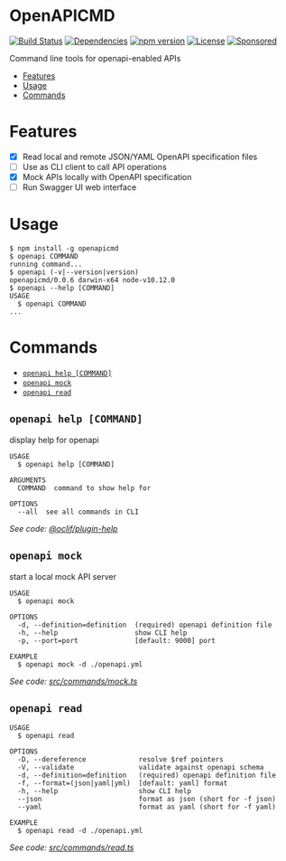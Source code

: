 OpenAPICMD
==========
[![Build Status](https://travis-ci.org/anttiviljami/openapicmd.svg?branch=master)](https://travis-ci.org/anttiviljami/openapicmd)
[![Dependencies](https://david-dm.org/anttiviljami/openapicmd.svg)](https://david-dm.org/anttiviljami/openapicmd)
[![npm version](https://img.shields.io/npm/v/openapicmd.svg)](https://www.npmjs.com/package/openapicmd)
[![License](http://img.shields.io/:license-mit-blue.svg)](https://github.com/anttiviljami/openapicmd/blob/master/LICENSE)
[![Sponsored](https://img.shields.io/badge/chilicorn-sponsored-brightgreen.svg?logo=data%3Aimage%2Fpng%3Bbase64%2CiVBORw0KGgoAAAANSUhEUgAAAA4AAAAPCAMAAADjyg5GAAABqlBMVEUAAAAzmTM3pEn%2FSTGhVSY4ZD43STdOXk5lSGAyhz41iz8xkz2HUCWFFhTFFRUzZDvbIB00Zzoyfj9zlHY0ZzmMfY0ydT0zjj92l3qjeR3dNSkoZp4ykEAzjT8ylUBlgj0yiT0ymECkwKjWqAyjuqcghpUykD%2BUQCKoQyAHb%2BgylkAyl0EynkEzmkA0mUA3mj86oUg7oUo8n0k%2FS%2Bw%2Fo0xBnE5BpU9Br0ZKo1ZLmFZOjEhesGljuzllqW50tH14aS14qm17mX9%2Bx4GAgUCEx02JySqOvpSXvI%2BYvp2orqmpzeGrQh%2Bsr6yssa2ttK6v0bKxMBy01bm4zLu5yry7yb29x77BzMPCxsLEzMXFxsXGx8fI3PLJ08vKysrKy8rL2s3MzczOH8LR0dHW19bX19fZ2dna2trc3Nzd3d3d3t3f39%2FgtZTg4ODi4uLj4%2BPlGxLl5eXm5ubnRzPn5%2Bfo6Ojp6enqfmzq6urr6%2Bvt7e3t7u3uDwvugwbu7u7v6Obv8fDz8%2FP09PT2igP29vb4%2BPj6y376%2Bu%2F7%2Bfv9%2Ff39%2Fv3%2BkAH%2FAwf%2FtwD%2F9wCyh1KfAAAAKXRSTlMABQ4VGykqLjVCTVNgdXuHj5Kaq62vt77ExNPX2%2Bju8vX6%2Bvr7%2FP7%2B%2FiiUMfUAAADTSURBVAjXBcFRTsIwHAfgX%2FtvOyjdYDUsRkFjTIwkPvjiOTyX9%2FAIJt7BF570BopEdHOOstHS%2BX0s439RGwnfuB5gSFOZAgDqjQOBivtGkCc7j%2B2e8XNzefWSu%2BsZUD1QfoTq0y6mZsUSvIkRoGYnHu6Yc63pDCjiSNE2kYLdCUAWVmK4zsxzO%2BQQFxNs5b479NHXopkbWX9U3PAwWAVSY%2FpZf1udQ7rfUpQ1CzurDPpwo16Ff2cMWjuFHX9qCV0Y0Ok4Jvh63IABUNnktl%2B6sgP%2BARIxSrT%2FMhLlAAAAAElFTkSuQmCC)](http://spiceprogram.org/oss-sponsorship)

Command line tools for openapi-enabled APIs

<!-- toc -->
* [Features](#features)
* [Usage](#usage)
* [Commands](#commands)
<!-- tocstop -->

# Features
- [x] Read local and remote JSON/YAML OpenAPI specification files
- [ ] Use as CLI client to call API operations
- [x] Mock APIs locally with OpenAPI specification
- [ ] Run Swagger UI web interface

# Usage
<!-- usage -->
```sh-session
$ npm install -g openapicmd
$ openapi COMMAND
running command...
$ openapi (-v|--version|version)
openapicmd/0.0.6 darwin-x64 node-v10.12.0
$ openapi --help [COMMAND]
USAGE
  $ openapi COMMAND
...
```
<!-- usagestop -->
# Commands
<!-- commands -->
* [`openapi help [COMMAND]`](#openapi-help-command)
* [`openapi mock`](#openapi-mock)
* [`openapi read`](#openapi-read)

## `openapi help [COMMAND]`

display help for openapi

```
USAGE
  $ openapi help [COMMAND]

ARGUMENTS
  COMMAND  command to show help for

OPTIONS
  --all  see all commands in CLI
```

_See code: [@oclif/plugin-help](https://github.com/oclif/plugin-help/blob/v2.1.4/src/commands/help.ts)_

## `openapi mock`

start a local mock API server

```
USAGE
  $ openapi mock

OPTIONS
  -d, --definition=definition  (required) openapi definition file
  -h, --help                   show CLI help
  -p, --port=port              [default: 9000] port

EXAMPLE
  $ openapi mock -d ./openapi.yml
```

_See code: [src/commands/mock.ts](https://github.com/anttiviljami/openapicmd/blob/v0.0.6/src/commands/mock.ts)_

## `openapi read`

```
USAGE
  $ openapi read

OPTIONS
  -D, --dereference             resolve $ref pointers
  -V, --validate                validate against openapi schema
  -d, --definition=definition   (required) openapi definition file
  -f, --format=(json|yaml|yml)  [default: yaml] format
  -h, --help                    show CLI help
  --json                        format as json (short for -f json)
  --yaml                        format as yaml (short for -f yaml)

EXAMPLE
  $ openapi read -d ./openapi.yml
```

_See code: [src/commands/read.ts](https://github.com/anttiviljami/openapicmd/blob/v0.0.6/src/commands/read.ts)_
<!-- commandsstop -->

